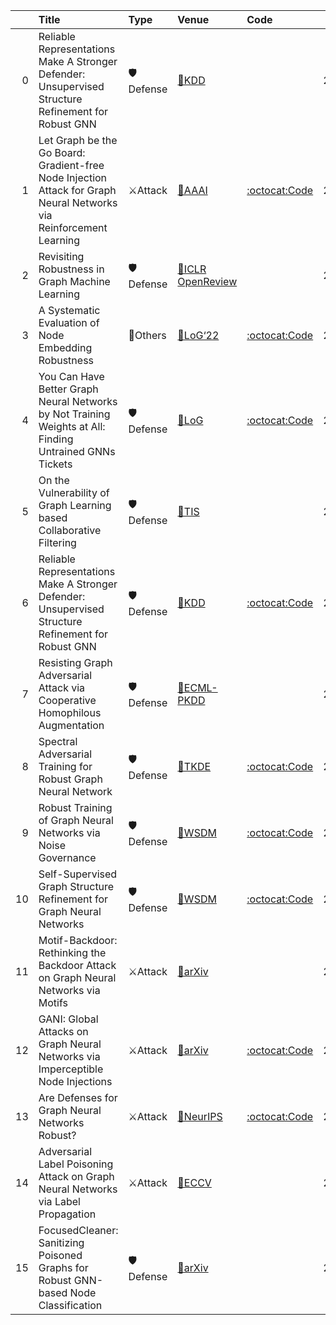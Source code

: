 |    | Title                                                                                                               | Type     | Venue                                                                                                     | Code                                                                     |   Year | State   | Date       |
|---:|:--------------------------------------------------------------------------------------------------------------------|:---------|:----------------------------------------------------------------------------------------------------------|:-------------------------------------------------------------------------|-------:|:--------|:-----------|
|  0 | Reliable Representations Make A Stronger Defender: Unsupervised Structure Refinement for Robust GNN                 | 🛡Defense | [📝KDD](https://arxiv.org/abs/2207.00012)                                                                 |                                                                          |   2022 | Removed | 2022-12-04 |
|  1 | Let Graph be the Go Board: Gradient-free Node Injection Attack for Graph Neural Networks via Reinforcement Learning | ⚔Attack  | [📝AAAI](https://arxiv.org/abs/2211.10782)                                                                | [:octocat:Code](https://github.com/jumxglhf/G2A2C)                       |   2023 | Added   | 2022-12-04 |
|  2 | Revisiting Robustness in Graph Machine Learning                                                                     | 🛡Defense | [📝ICLR OpenReview](https://openreview.net/forum?id=h1o7Ry9Zctm)                                          |                                                                          |   2023 | Added   | 2022-12-04 |
|  3 | A Systematic Evaluation of Node Embedding Robustness                                                                | 🚀Others | [📝LoG‘22](https://openreview.net/forum?id=oxjVVBNrG-)                                                    | [:octocat:Code](https://github.com/aida-ugent/EvalNE-robustness)         |   2022 | Added   | 2022-12-04 |
|  4 | You Can Have Better Graph Neural Networks by Not Training Weights at All: Finding Untrained GNNs Tickets            | 🛡Defense | [📝LoG](https://openreview.net/forum?id=dF6aEW3_62O)                                                      | [:octocat:Code](https://github.com/TienjinHuang/UGTs-LoG)                |   2022 | Added   | 2022-12-04 |
|  5 | On the Vulnerability of Graph Learning based Collaborative Filtering                                                | 🛡Defense | [📝TIS](https://dl.acm.org/doi/abs/10.1145/3572834)                                                       |                                                                          |   2022 | Added   | 2022-12-04 |
|  6 | Reliable Representations Make A Stronger Defender: Unsupervised Structure Refinement for Robust GNN                 | 🛡Defense | [📝KDD](https://arxiv.org/abs/2207.00012)                                                                 | [:octocat:Code](https://github.com/likuanppd/STABLE)                     |   2022 | Added   | 2022-12-04 |
|  7 | Resisting Graph Adversarial Attack via Cooperative Homophilous Augmentation                                         | 🛡Defense | [📝ECML-PKDD](https://arxiv.org/abs/2211.08068)                                                           |                                                                          |   2022 | Added   | 2022-11-22 |
|  8 | Spectral Adversarial Training for Robust Graph Neural Network                                                       | 🛡Defense | [📝TKDE](https://arxiv.org/abs/2211.10896)                                                                | [:octocat:Code](https://github.com/EdisonLeeeee/SAT)                     |   2022 | Added   | 2022-11-22 |
|  9 | Robust Training of Graph Neural Networks via Noise Governance                                                       | 🛡Defense | [📝WSDM](https://arxiv.org/abs/2211.06614)                                                                | [:octocat:Code](https://github.com/GhostQ99/RobustTrainingGNN)           |   2023 | Added   | 2022-11-15 |
| 10 | Self-Supervised Graph Structure Refinement for Graph Neural Networks                                                | 🛡Defense | [📝WSDM](https://arxiv.org/abs/2211.06545)                                                                | [:octocat:Code](https://github.com/AndyJZhao/WSDM23-GSR)                 |   2023 | Added   | 2022-11-15 |
| 11 | Motif-Backdoor: Rethinking the Backdoor Attack on Graph Neural Networks via Motifs                                  | ⚔Attack  | [📝arXiv](https://arxiv.org/abs/2210.13710)                                                               |                                                                          |   2022 | Added   | 2022-11-15 |
| 12 | GANI: Global Attacks on Graph Neural Networks via Imperceptible Node Injections                                     | ⚔Attack  | [📝arXiv](https://arxiv.org/abs/2210.12598)                                                               | [:octocat:Code](https://github.com/alexfanjn/GANI)                       |   2022 | Added   | 2022-11-15 |
| 13 | Are Defenses for Graph Neural Networks Robust?                                                                      | ⚔Attack  | [📝NeurIPS](https://publications.cispa.saarland/3812/1/are_defenses_for_graph_neural_networks_robust.pdf) | [:octocat:Code](https://www.cs.cit.tum.de/daml/are-gnn-defenses-robust/) |   2022 | Added   | 2022-11-15 |
| 14 | Adversarial Label Poisoning Attack on Graph Neural Networks via Label Propagation                                   | ⚔Attack  | [📝ECCV](https://www.ecva.net/papers/eccv_2022/papers_ECCV/papers/136650223.pdf)                          |                                                                          |   2022 | Added   | 2022-11-15 |
| 15 | FocusedCleaner: Sanitizing Poisoned Graphs for Robust GNN-based Node Classification                                 | 🛡Defense | [📝arXiv](https://arxiv.org/abs/2210.13815)                                                               |                                                                          |   2022 | Added   | 2022-11-15 |